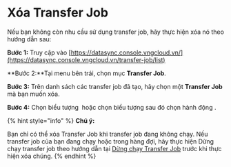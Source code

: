 # Xóa Transfer Job

Nếu bạn không còn nhu cầu sử dụng transfer job, hãy thực hiện xóa nó theo hướng dẫn sau:&#x20;

**Bước 1:** Truy cập vào [https://datasync.console.vngcloud.vn/](https://datasync.console.vngcloud.vn/transfer-job/list)

**Bước 2:**Tại menu bên trái, chọn mục **Transfer Job**.&#x20;

**Bước 3:** Trên danh sách các transfer job đã tạo, hãy chọn một **Transfer Job** mà bạn muốn xóa.

**Bước 4:** Chọn biểu tượng <img src="https://docs.vngcloud.vn/download/thumbnails/73761194/image2024-3-14_10-44-23.png?version=1&#x26;modificationDate=1710387863000&#x26;api=v2" alt="" data-size="line"> hoặc chọn biểu tượng <img src="https://docs.vngcloud.vn/download/thumbnails/73761194/image2024-3-14_10-4-58.png?version=1&#x26;modificationDate=1710387855000&#x26;api=v2" alt="" data-size="line">sau đó chọn hành động <img src="https://docs.vngcloud.vn/download/thumbnails/73761194/image2024-3-14_10-44-38.png?version=1&#x26;modificationDate=1710387879000&#x26;api=v2" alt="" data-size="line">.

{% hint style="info" %}
**Chú ý:**

Bạn chỉ có thể xóa Transfer Job khi transfer job đang không chạy. Nếu transfer job của bạn đang chạy hoặc trong hàng đợi, hãy thực hiện Dừng chạy transfer job theo hướng dẫn tại [Dừng chạy Transfer Job](dung-chay-transfer-job.md) trước khi thực hiện xóa chúng.
{% endhint %}
